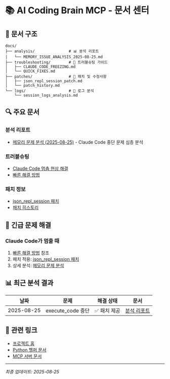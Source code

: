 # 📚 AI Coding Brain MCP - 문서 센터

## 📂 문서 구조

```
docs/
├── analysis/               # 📊 분석 리포트
│   └── MEMORY_ISSUE_ANALYSIS_2025-08-25.md
├── troubleshooting/        # 🔧 트러블슈팅 가이드
│   ├── CLAUDE_CODE_FREEZING.md
│   └── QUICK_FIXES.md
├── patches/                # 💉 패치 및 수정사항
│   ├── json_repl_session_patch.md
│   └── patch_history.md
└── logs/                   # 📝 로그 분석
    └── session_logs_analysis.md
```

## 🔍 주요 문서

### 분석 리포트
- [메모리 문제 분석 (2025-08-25)](./analysis/MEMORY_ISSUE_ANALYSIS_2025-08-25.md) - Claude Code 중단 문제 심층 분석

### 트러블슈팅
- [Claude Code 멈춤 현상 해결](./troubleshooting/CLAUDE_CODE_FREEZING.md)
- [빠른 해결 방법](./troubleshooting/QUICK_FIXES.md)

### 패치 정보
- [json_repl_session 패치](./patches/json_repl_session_patch.md)
- [패치 히스토리](./patches/patch_history.md)

## 🚨 긴급 문제 해결

### Claude Code가 멈출 때
1. [빠른 해결 방법](./troubleshooting/QUICK_FIXES.md) 참조
2. 패치 적용: [json_repl_session 패치](./patches/json_repl_session_patch.md)
3. 상세 분석: [메모리 문제 분석](./analysis/MEMORY_ISSUE_ANALYSIS_2025-08-25.md)

## 📊 최근 분석 결과

| 날짜 | 문제 | 해결 상태 | 문서 |
|------|------|-----------|------|
| 2025-08-25 | execute_code 중단 | ✅ 패치 제공 | [분석 리포트](./analysis/MEMORY_ISSUE_ANALYSIS_2025-08-25.md) |

## 🔗 관련 링크

- [프로젝트 홈](../)
- [Python 헬퍼 문서](../python/README.md)
- [MCP 서버 문서](../src/README.md)

---
*최종 업데이트: 2025-08-25*